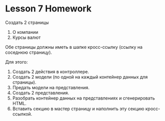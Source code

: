 Lesson 7 Homework
==================
Создать 2 страницы
 1) О компании
 2) Курсы валют
 
Обе страницы должны иметь в шапке кросс-ссылку (ссылку на соседнюю страницу).

Для этого:
1) Создать 2 действия в контроллере.
2) Создать 2 модели (по одной на каждый контейнер данных для страницы).
3) Предать модели на представления.
4) Создать 2 представления.
5) Разобрать контейнер данных на представлениях и сгенерировать HTML.
6) Вставить секцию в мастер страницу и наполнить эту секцию кросс-ссылкой.